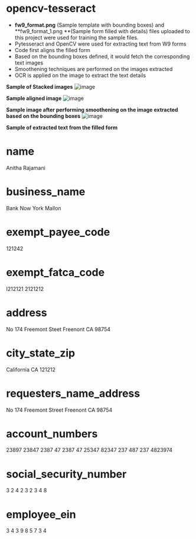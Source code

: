 # opencv-tesseract

- **fw9_format.png** (Sample template with bounding boxes) and **fw9_format_1.png **(Sample form filled with details) files uploaded to this project were used for training the sample files. 
- Pytesseract and OpenCV were used for extracting text from W9 forms 
- Code first aligns the filled form
- Based on the bounding boxes defined, it would fetch the corresponding text images
- Smoothening techniques are performed on the images extracted
- OCR is applied on the image to extract the text details

**Sample of Stacked images**
![image](https://user-images.githubusercontent.com/13603542/133975747-77b53272-e648-4442-963e-e0f36b0b9958.png)

**Sample aligned image**
![image](https://user-images.githubusercontent.com/13603542/133975834-82c393b6-0d5d-47aa-ba47-9cb74e41da24.png)


**Sample image after performing smoothening on the image extracted based on the bounding boxes**
![image](https://user-images.githubusercontent.com/13603542/133975926-128c9d64-a306-40a3-a05a-d43b777a1aa3.png)

**Sample of extracted text from the filled form**

name
====
Anitha Rajamani


business_name
=============
Bank Now York Mallon


exempt_payee_code
=================
121242


exempt_fatca_code
=================
I212121 2121212


address
=======
No 174 Freemont Steet  Freenont  CA 98754


city_state_zip
==============
California CA 121212


requesters_name_address
=======================
No 174 Freemont Street  Freenont CA 98754


account_numbers
===============
23897 23847 2387 47 2387 47 25347 82347 237 487 237 4823974


social_security_number
======================
3  2  4   2  3   2  3  4  8


employee_ein
============
3  4   3  9  8  5  7  3  4


